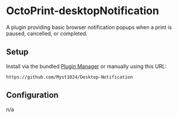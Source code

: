 # OctoPrint-desktopNotification

A plugin providing basic browser notification popups when a print is paused, cancelled, or completed.

## Setup

Install via the bundled [Plugin Manager](https://github.com/foosel/OctoPrint/wiki/Plugin:-Plugin-Manager)
or manually using this URL:

    https://github.com/Myst1024/Desktop-Notification

## Configuration

n/a
